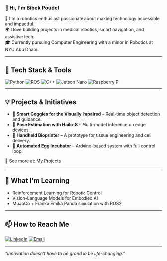 ### 👋 Hi, I'm Bibek Poudel

🚀 I'm a robotics enthusiast passionate about making technology accessible and impactful.  
🌍 I love building projects in medical robotics, smart navigation, and assistive tech.  
🎓 Currently pursuing Computer Engineering with a minor in Robotics at NYU Abu Dhabi.

---

## 🔧 Tech Stack & Tools
![Python](https://img.shields.io/badge/-Python-333?style=flat&logo=python)
![ROS](https://img.shields.io/badge/-ROS-333?style=flat&logo=ros)
![C++](https://img.shields.io/badge/-C++-333?style=flat&logo=c%2B%2B)
![Jetson Nano](https://img.shields.io/badge/-JetsonNano-333?style=flat&logo=nvidia)
![Raspberry Pi](https://img.shields.io/badge/-RaspberryPi-333?style=flat&logo=raspberrypi)

---

## 💡 Projects & Initiatives
- 🤖 **Smart Goggles for the Visually Impaired** – Real-time object detection and guidance.
- 🧠 **Pose Estimation with Hailo-8** – Multi-model inference on edge devices.
- 🧪 **Handheld Bioprinter** – A prototype for tissue engineering and cell delivery.
- 🥚 **Automated Egg Incubator** – Arduino-based system with full control loop.

📌 See more at: [My Projects]([https://github.com/bibekpoudel?tab=repositories](https://bk-poudel.github.io/#projects))

---

## 🌱 What I'm Learning
- Reinforcement Learning for Robotic Control
- Vision-Language Models for Embodied AI
- MuJoCo + Franka Emika Panda simulation with ROS2

---

## 📫 How to Reach Me
[![LinkedIn](https://img.shields.io/badge/-LinkedIn-0072b1?style=flat&logo=linkedin)](https://www.linkedin.com/in/bibek-poudel-731920200/)
[![Email](https://img.shields.io/badge/-Email-D14836?style=flat&logo=gmail&logoColor=white)](mailto:bp2376@nyu.edu)

---

_“Innovation doesn’t have to be grand to be life-changing.”_

